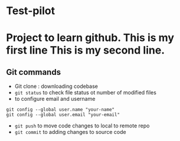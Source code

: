 # Test-pilot
Project to learn github.
This is my first line
This is my second line.
=======
## Git commands
- Git clone : downloading codebase
- ``` git status ``` to check file status ot number of modified files
- to configure email and username

```
git config --global user.name "your-name"
git config --global user.email "your-email"
```
- ``` git push ``` to move code changes to local to remote repo
- ``` git commit ``` to adding changes to source code

